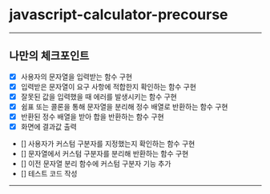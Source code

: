 # javascript-calculator-precourse

---

## 나만의 체크포인트

-   [x] 사용자의 문자열을 입력받는 함수 구현
-   [x] 입력받은 문자열이 요구 사항에 적합한지 확인하는 함수 구현
-   [x] 잘못된 값을 입력했을 때 에러를 발생시키는 함수 구현
-   [x] 쉼표 또는 콜론을 통해 문자열을 분리해 정수 배열로 반환하는 함수 구현
-   [x] 반환된 정수 배열을 받아 합을 반환하는 함수 구현
-   [x] 화면에 결과값 출력
-   [] 사용자가 커스텀 구분자를 지정했는지 확인하는 함수 구현
-   [] 문자열에서 커스텀 구분자를 분리해 반환하는 함수 구현
-   [] 이전 문자열 분리 함수에 커스텀 구분자 기능 추가
-   [] 테스트 코드 작성

---
